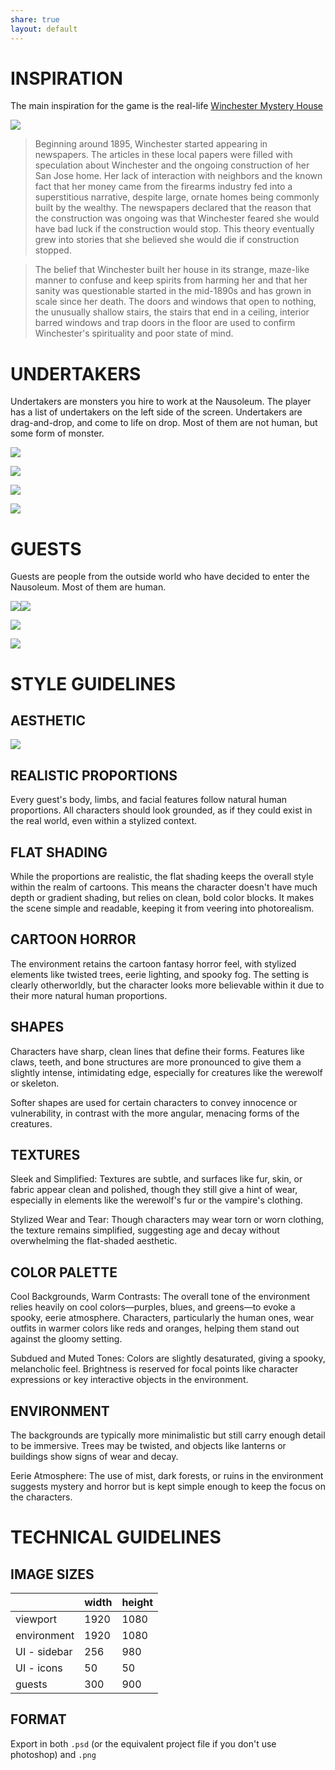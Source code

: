 ```yaml
---
share: true
layout: default
---
```

  
# INSPIRATION  
  
The main inspiration for the game is the real-life [Winchester Mystery House](https://winchestermysteryhouse.com)  
  
![](Attachments/winchester-front-of-house.jpg)  
  
> Beginning around 1895, Winchester started appearing in newspapers. The articles in these local papers were filled with speculation about Winchester and the ongoing construction of her San Jose home. Her lack of interaction with neighbors and the known fact that her money came from the firearms industry fed into a superstitious narrative, despite large, ornate homes being commonly built by the wealthy. The newspapers declared that the reason that the construction was ongoing was that Winchester feared she would have bad luck if the construction would stop. This theory eventually grew into stories that she believed she would die if construction stopped.  
  
> The belief that Winchester built her house in its strange, maze-like manner to confuse and keep spirits from harming her and that her sanity was questionable started in the mid-1890s and has grown in scale since her death. The doors and windows that open to nothing, the unusually shallow stairs, the stairs that end in a ceiling, interior barred windows and trap doors in the floor are used to confirm Winchester's spirituality and poor state of mind.  
  
# UNDERTAKERS  
  
Undertakers are monsters you hire to work at the Nausoleum. The player has a list of undertakers on the left side of the screen. Undertakers are drag-and-drop, and come to life on drop. Most of them are not human, but some form of monster.  
  
![](Attachments/skelly_arm.png)  
  
![](Attachments/SparklyVampire.png)  
  
![](Attachments/spider_sisters.png)  
  
![](Attachments/therewolf.png)  
  
# GUESTS  
  
Guests are people from the outside world who have decided to enter the Nausoleum. Most of them are human.  
  
![](Attachments/project_1_en-20240925095903554.webp)![](Attachments/project_1_en-20240925095852168.webp)  
  
![](Attachments/project_1_en-20240925095835766.webp)  
  
![](Attachments/project_1_en-20240925095819901.webp)  
  
# STYLE GUIDELINES  
  
## AESTHETIC  
  
![](Attachments/bj.gif)  
  
## REALISTIC PROPORTIONS  
  
Every guest's body, limbs, and facial features follow natural human proportions. All characters should look grounded, as if they could exist in the real world, even within a stylized context.  
  
## FLAT SHADING  
  
While the proportions are realistic, the flat shading keeps the overall style within the realm of cartoons. This means the character doesn't have much depth or gradient shading, but relies on clean, bold color blocks. It makes the scene simple and readable, keeping it from veering into photorealism.  
  
## CARTOON HORROR  
  
The environment retains the cartoon fantasy horror feel, with stylized elements like twisted trees, eerie lighting, and spooky fog. The setting is clearly otherworldly, but the character looks more believable within it due to their more natural human proportions.  
  
## SHAPES  
  
Characters have sharp, clean lines that define their forms. Features like claws, teeth, and bone structures are more pronounced to give them a slightly intense, intimidating edge, especially for creatures like the werewolf or skeleton.  
  
Softer shapes are used for certain characters to convey innocence or vulnerability, in contrast with the more angular, menacing forms of the creatures.  
  
## TEXTURES  
  
Sleek and Simplified: Textures are subtle, and surfaces like fur, skin, or fabric appear clean and polished, though they still give a hint of wear, especially in elements like the werewolf's fur or the vampire's clothing.  
  
Stylized Wear and Tear: Though characters may wear torn or worn clothing, the texture remains simplified, suggesting age and decay without overwhelming the flat-shaded aesthetic.  
  
## COLOR PALETTE  
  
Cool Backgrounds, Warm Contrasts: The overall tone of the environment relies heavily on cool colors—purples, blues, and greens—to evoke a spooky, eerie atmosphere. Characters, particularly the human ones, wear outfits in warmer colors like reds and oranges, helping them stand out against the gloomy setting.  
  
Subdued and Muted Tones: Colors are slightly desaturated, giving a spooky, melancholic feel. Brightness is reserved for focal points like character expressions or key interactive objects in the environment.  
  
## ENVIRONMENT  
  
The backgrounds are typically more minimalistic but still carry enough detail to be immersive. Trees may be twisted, and objects like lanterns or buildings show signs of wear and decay.  
  
Eerie Atmosphere: The use of mist, dark forests, or ruins in the environment suggests mystery and horror but is kept simple enough to keep the focus on the characters.  
  
# TECHNICAL GUIDELINES  
  
## IMAGE SIZES  
  
| | width | height |  
| ------------ | ----- | ------ |  
| viewport | 1920 | 1080 |  
| environment | 1920 | 1080 |  
| UI - sidebar | 256 | 980 |  
| UI - icons | 50 | 50 |  
| guests | 300 | 900 |  
  
## FORMAT  
  
Export in both `.psd` (or the equivalent project file if you don't use photoshop) and `.png`  
